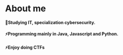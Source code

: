 # About me

#### 🌱Studying IT, specialization cybersecurity.

#### ⚡Programming mainly in Java, Javascript and Python.

#### ⚡Enjoy doing CTFs

